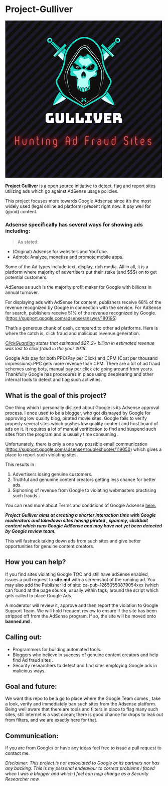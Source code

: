 # Project-Gulliver
![logo](/img/gull.png)

**Project Gulliver** is a open source initiative to detect, flag and report sites utilizing ads which go against AdSense usage policies. 

This project focuses more towards Google Adsense since it’s the most widely used (legal online ad platform) present right now. It pay well for (good) content. 

### Adsense specifically has several ways for showing ads including:

> As stated: 
* (Original) Adsense for website’s and YouTube.
* Admob: Analyze, monetise and promote mobile apps.


Some of the Ad types include text, display, rich media. All in all, it is a platform where majority of advertisers put their stake (and $$$) on to get potential customers.

AdSense as such is the majority profit maker for Google with billions in annual turnover.


For displaying ads with AdSense for content, publishers receive 68% of the revenue recognized by Google in connection with the service. For AdSense for search, publishers receive 51% of the revenue recognized by Google. (https://support.google.com/adsense/answer/180195)

That’s a generous chunk of cash, compared to other ad platforms. Here is where the catch is, click fraud and malicious revenue generation. 

*[ClickGuardian](https://www.clickguardian.co.uk/click-fraud-statistics/) states that estimated $27..2+ billion in estimated revenue was lost to click fraud in the year 2018.*


Google Ads pay for both PPC(Pay per Click) and CPM (Cost per thousand impressions).PPC gets more revenue than CPM. There are a lot of ad fraud schemes using bots, manual pay per click etc going around from years. Thankfully Google has procedures in place using deeplearing and other internal tools to detect and flag such activities. 

## What is the goal of this project?

One thing which I personally disliked about Google is its Adsense approval process. I once used to be a blogger, who got dismayed by Google for approving low quality blog, pirated movie sites. Google fails to verify properly several sites which pushes low quality content and host hoard of ads on it. It requires a lot of manual verification to find and suspend such sites from the program and is usually time consuming .

Unfortunately, there is only a one way possible email communication (https://support.google.com/adsense/troubleshooter/119050) which gives a place to report such violating sites.

This results in :
1. Advertisers losing genuine customers.
2. Truthful and genunine content creators getting less chance for better ads.
3. Siphoning of revenue from Google to violating webmasters practising such frauds .

You can read more about Terms and conditions of Google Adsense [here.](https://support.google.com/adsense/answer/23921)


***Project Gulliver aims at creating a shorter interaction time with Google moderators and takedown sites having pirated , spammy, clickbait content which runs Google AdSense and may have not yet been detected by Google review team.***

This will fastrack taking down ads from such sites and give better opportunities for genuine content creators.

## How you can help?

If you find sites violating Google TOC and still have adSense enabled, issues a pull request to **site.md** with a screenshot of the running ad. You may also add the Publisher id of site: ca-pub-12650550879054xxx (which can found at the page source, usually within <head> tags; around the script which gets called to place Google Ads.
  
A moderator will review it,  approve and then report the violation to Google Support Team.
We will hold frequent review to ensure if the site has been stripped off from the AdSense program. If so, the site will be moved onto **banned.md** .

## Calling out:
* Programmers for building automated tools.
* Bloggers who believe in success of genuine content creators and help find Ad fraud sites .
* Security researchers to detect and find sites employing Google ads in malicious ways.


## Goal and future:
We want this repo to be a go to place where the Google Team comes , take a look, verify and immediately ban such sites from the Adsense platform. Being well aware that there are tools and filters in place to flag many such sites, still internet is a vast ocean; there is good chance for drops to leak out from filters, and we are exactly here for that.

## Communication:
If you are from Google/ or have any ideas feel free to issue a pull request to contact me. 

*Disclaimer: This project is not associated to Google or its partners nor has any backing. This is my personal endeavour to correct problems I faced when I was a blogger and which I feel can help change as a Security Researcher now.* 
